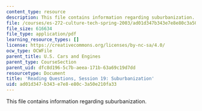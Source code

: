 ```yaml
---
content_type: resource
description: This file contains information regarding suburbanization.
file: /courses/es-272-culture-tech-spring-2003/ad01d347b343e7e8e80c3a50e210fa33_MITES_272S03_q19.pdf
file_size: 616634
file_type: application/pdf
learning_resource_types: []
license: https://creativecommons.org/licenses/by-nc-sa/4.0/
ocw_type: OCWFile
parent_title: U.S. Cars and Engines
parent_type: CourseSection
parent_uid: dfc8d196-5c7b-aeea-171b-63a69c19d7dd
resourcetype: Document
title: 'Reading Questions, Session 19: Suburbanization'
uid: ad01d347-b343-e7e8-e80c-3a50e210fa33
---
```

This file contains information regarding suburbanization.